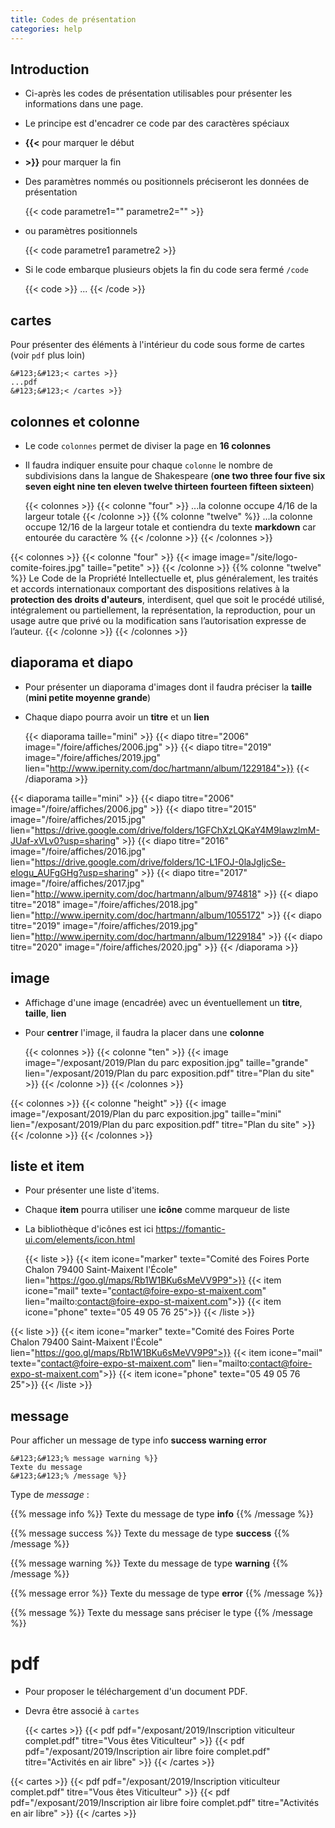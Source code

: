 ```yaml
---
title: Codes de présentation
categories: help
---
```

<!--more-->

## Introduction
- Ci-après les codes de présentation utilisables pour présenter les informations dans une page.
- Le principe est d'encadrer ce code par des caractères spéciaux 
- **&#123;&#123;<** pour marquer le début
- **>}}** pour marquer la fin
- Des paramètres nommés ou positionnels préciseront les données de présentation 

    &#123;&#123;< code parametre1="" parametre2="" >}}

- ou paramètres positionnels

    &#123;&#123;< code parametre1 parametre2 >}}

- Si le code embarque plusieurs objets la fin du code sera fermé `/code`

    &#123;&#123;< code >}}
    ...
    &#123;&#123;< /code >}}


## cartes
Pour présenter des éléments à l'intérieur du code sous forme de cartes (voir `pdf` plus loin)

	&#123;&#123;< cartes >}}
	...pdf
	&#123;&#123;< /cartes >}}

## colonnes et colonne
- Le code `colonnes` permet de diviser la page en **16 colonnes**
- Il faudra indiquer ensuite pour chaque `colonne` le nombre de subdivisions dans la langue de Shakespeare (**one two three four five six seven eight nine ten eleven twelve thirteen fourteen fifteen sixteen**)

    &#123;&#123;< colonnes >}}
    &#123;&#123;< colonne "four" >}}
    ...la colonne occupe 4/16 de la largeur totale
    &#123;&#123;< /colonne >}}
    &#123;&#123;% colonne "twelve" %}}
    ...la colonne occupe 12/16 de la largeur totale
    et contiendra du texte **markdown** car entourée du caractère %
    &#123;&#123;< /colonne >}}
    &#123;&#123;< /colonnes >}}

{{< colonnes >}}
{{< colonne "four" >}}
{{< image image="/site/logo-comite-foires.jpg" taille="petite" >}}
{{< /colonne >}}
{{% colonne "twelve" %}}
Le Code de la Propriété Intellectuelle et, plus généralement, les traités et accords internationaux comportant des dispositions relatives à la **protection des droits d'auteurs**, interdisent, quel que soit le procédé utilisé, intégralement ou partiellement, la représentation, la reproduction, pour un usage autre que privé ou la modification sans l’autorisation expresse de l’auteur.
{{< /colonne >}}
{{< /colonnes >}}

## diaporama et diapo
- Pour présenter un diaporama d'images dont il faudra préciser la **taille** (**mini petite moyenne grande**)
- Chaque diapo pourra avoir un **titre** et un **lien**

    &#123;&#123;< diaporama taille="mini" >}}
    &#123;&#123;< diapo titre="2006" image="/foire/affiches/2006.jpg" >}}
    &#123;&#123;< diapo titre="2019" image="/foire/affiches/2019.jpg"
    lien="http://www.ipernity.com/doc/hartmann/album/1229184">}}
    &#123;&#123;< /diaporama >}}

{{< diaporama taille="mini" >}}
{{< diapo titre="2006" image="/foire/affiches/2006.jpg" >}}
{{< diapo titre="2015" image="/foire/affiches/2015.jpg" lien="https://drive.google.com/drive/folders/1GFChXzLQKaY4M9lawzlmM-JUaf-xVLv0?usp=sharing" >}}
{{< diapo titre="2016" image="/foire/affiches/2016.jpg" lien="https://drive.google.com/drive/folders/1C-L1FOJ-0laJgIjcSe-eIogu_AUFgGHg?usp=sharing" >}}
{{< diapo titre="2017" image="/foire/affiches/2017.jpg" lien="http://www.ipernity.com/doc/hartmann/album/974818" >}}
{{< diapo titre="2018" image="/foire/affiches/2018.jpg" lien="http://www.ipernity.com/doc/hartmann/album/1055172" >}}
{{< diapo titre="2019" image="/foire/affiches/2019.jpg" lien="http://www.ipernity.com/doc/hartmann/album/1229184" >}}
{{< diapo titre="2020" image="/foire/affiches/2020.jpg" >}}
{{< /diaporama >}}

## image
- Affichage d'une image (encadrée) avec un éventuellement un **titre**, **taille**, **lien** 
- Pour **centrer** l'image, il faudra la placer dans une **colonne**

    &#123;&#123;< colonnes >}}
    &#123;&#123;< colonne "ten" >}}
    &#123;&#123;< image image="/exposant/2019/Plan du parc exposition.jpg" taille="grande" 
    lien="/exposant/2019/Plan du parc exposition.pdf" titre="Plan du site" >}}
    &#123;&#123;< /colonne >}}
    &#123;&#123;< /colonnes >}}

{{< colonnes >}}
{{< colonne "height" >}}
{{< image image="/exposant/2019/Plan du parc exposition.jpg" taille="mini" lien="/exposant/2019/Plan du parc exposition.pdf" titre="Plan du site" >}}
{{< /colonne >}}
{{< /colonnes >}}

## liste et item
- Pour présenter une liste d'items.
- Chaque **item** pourra utiliser une **icône** comme marqueur de liste
- La bibliothèque d'icônes est ici https://fomantic-ui.com/elements/icon.html

    &#123;&#123;< liste >}}
    &#123;&#123;< item icone="marker" 
    texte="Comité des Foires Porte Chalon 79400 Saint-Maixent l'École"
    lien="https://goo.gl/maps/Rb1W1BKu6sMeVV9P9">}}
    &#123;&#123;< item icone="mail" 
    texte="contact@foire-expo-st-maixent.com" 
    lien="mailto:contact@foire-expo-st-maixent.com">}}
    &#123;&#123;< item icone="phone" texte="05 49 05 76 25">}}
    &#123;&#123;< /liste >}}

{{< liste >}}
{{< item icone="marker" texte="Comité des Foires Porte Chalon 79400 Saint-Maixent l'École" lien="https://goo.gl/maps/Rb1W1BKu6sMeVV9P9">}}
{{< item icone="mail" texte="contact@foire-expo-st-maixent.com" lien="mailto:contact@foire-expo-st-maixent.com">}}
{{< item icone="phone" texte="05 49 05 76 25">}}
{{< /liste >}}

## message
Pour afficher un message de type info **success warning error**

    &#123;&#123;% message warning %}}
    Texte du message
    &#123;&#123;% /message %}}

Type de _message_ : 

{{% message info %}}
 Texte du message de type **info**
{{% /message %}}

{{% message success %}}
Texte du message de type **success**
{{% /message %}}

{{% message warning %}}
Texte du message de type **warning**
{{% /message %}}

{{% message error %}}
Texte du message de type **error**
{{% /message %}}

{{% message %}}
Texte du message sans préciser le type
{{% /message %}}

# pdf
- Pour proposer le téléchargement d'un document PDF.
- Devra être associé à `cartes`

    &#123;&#123;< cartes >}}
    &#123;&#123;< pdf pdf="/exposant/2019/Inscription viticulteur complet.pdf" titre="Vous êtes Viticulteur" >}}
    &#123;&#123;< pdf pdf="/exposant/2019/Inscription air libre foire complet.pdf" titre="Activités en air libre" >}}
    &#123;&#123;< /cartes >}}

{{< cartes >}}
{{< pdf pdf="/exposant/2019/Inscription viticulteur complet.pdf" titre="Vous êtes Viticulteur" >}}
{{< pdf pdf="/exposant/2019/Inscription air libre foire complet.pdf" titre="Activités en air libre" >}}
{{< /cartes >}}